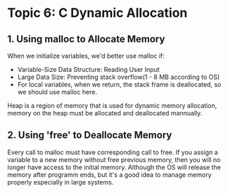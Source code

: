 # Topic 6: C Dynamic Allocation
## 1. Using malloc to Allocate Memory
When we initialize variables, we'd better use malloc if:  
- Variable-Size Data Structure: Reading User Input
- Large Data Size: Preventing stack overflow(1 - 8 MB according to OS)  
- For local variables, when we return, the stack frame is deallocated, so we should use malloc here.  

Heap is a region of memory that is used for dynamic memory allocation, memory on the heap must be allocated and deallocated mannually.
## 2. Using 'free' to Deallocate Memory
Every call to malloc must have corresponding call to free. If you assign a variable to a new memory without free previous memory, then you will no longer have access to the initial memory. Although the OS will release the memory after programm ends, but it's a good idea to manage memory properly especially in large systems.